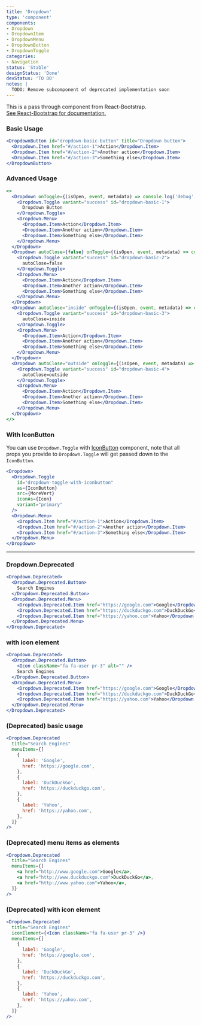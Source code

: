 ```yaml
---
title: 'Dropdown'
type: 'component'
components:
- Dropdown
- DropdownItem
- DropdownMenu
- DropdownButton
- DropdownToggle
categories:
- Navigation
status: 'Stable'
designStatus: 'Done'
devStatus: 'TO DO'
notes: |
  TODO: Remove subcomponent of deprecated implementation soon
---
```


<p className="lead">
  This is a pass through component from React-Bootstrap.<br/>
  <a href="https://react-bootstrap.github.io/components/dropdowns/" target="_blank" rel="noopener noreferrer">
    See React-Bootstrap for documentation.
  </a>
</p>

### Basic Usage
```jsx live
<DropdownButton id="dropdown-basic-button" title="Dropdown button">
  <Dropdown.Item href="#/action-1">Action</Dropdown.Item>
  <Dropdown.Item href="#/action-2">Another action</Dropdown.Item>
  <Dropdown.Item href="#/action-3">Something else</Dropdown.Item>
</DropdownButton>
```

### Advanced Usage

```jsx live
<>
  <Dropdown onToggle={(isOpen, event, metadata) => console.log('debug', 'onToggle', { isOpen, event, metadata })} className="mb-3">
    <Dropdown.Toggle variant="success" id="dropdown-basic-1">
      Dropdown Button
    </Dropdown.Toggle>
    <Dropdown.Menu>
      <Dropdown.Item>Action</Dropdown.Item>
      <Dropdown.Item>Another action</Dropdown.Item>
      <Dropdown.Item>Something else</Dropdown.Item>
    </Dropdown.Menu>
  </Dropdown>
  <Dropdown autoClose={false} onToggle={(isOpen, event, metadata) => console.log('debug', 'onToggle', { isOpen, event, metadata })} className="mb-3">
    <Dropdown.Toggle variant="success" id="dropdown-basic-2">
      autoClose=false
    </Dropdown.Toggle>
    <Dropdown.Menu>
      <Dropdown.Item>Action</Dropdown.Item>
      <Dropdown.Item>Another action</Dropdown.Item>
      <Dropdown.Item>Something else</Dropdown.Item>
    </Dropdown.Menu>
  </Dropdown>
  <Dropdown autoClose="inside" onToggle={(isOpen, event, metadata) => console.log('debug', 'onToggle', { isOpen, event, metadata })} className="mb-3">
    <Dropdown.Toggle variant="success" id="dropdown-basic-3">
      autoClose=inside
    </Dropdown.Toggle>
    <Dropdown.Menu>
      <Dropdown.Item>Action</Dropdown.Item>
      <Dropdown.Item>Another action</Dropdown.Item>
      <Dropdown.Item>Something else</Dropdown.Item>
    </Dropdown.Menu>
  </Dropdown>
  <Dropdown autoClose="outside" onToggle={(isOpen, event, metadata) => console.log('debug', 'onToggle', { isOpen, event, metadata })} className="mb-3">
    <Dropdown.Toggle variant="success" id="dropdown-basic-4">
      autoClose=outside
    </Dropdown.Toggle>
    <Dropdown.Menu>
      <Dropdown.Item>Action</Dropdown.Item>
      <Dropdown.Item>Another action</Dropdown.Item>
      <Dropdown.Item>Something else</Dropdown.Item>
    </Dropdown.Menu>
  </Dropdown>
</>
```

### With IconButton

You can use `Dropdown.Toggle` with [IconButton](/components/iconbutton) component, note that all props you provide to `Dropdown.Toggle` will get passed down to the `IconButton`.

```jsx live
<Dropdown>
  <Dropdown.Toggle
    id="dropdown-toggle-with-iconbutton"
    as={IconButton}
    src={MoreVert}
    iconAs={Icon}
    variant="primary"
  />
  <Dropdown.Menu>
    <Dropdown.Item href="#/action-1">Action</Dropdown.Item>
    <Dropdown.Item href="#/action-2">Another action</Dropdown.Item>
    <Dropdown.Item href="#/action-3">Something else</Dropdown.Item>
  </Dropdown.Menu>
</Dropdown>
```

***

### Dropdown.Deprecated

```jsx live
<Dropdown.Deprecated>
  <Dropdown.Deprecated.Button>
    Search Engines
  </Dropdown.Deprecated.Button>
  <Dropdown.Deprecated.Menu>
    <Dropdown.Deprecated.Item href="https://google.com">Google</Dropdown.Deprecated.Item>
    <Dropdown.Deprecated.Item href="https://duckduckgo.com">DuckDuckGo</Dropdown.Deprecated.Item>
    <Dropdown.Deprecated.Item href="https://yahoo.com">Yahoo</Dropdown.Deprecated.Item>
  </Dropdown.Deprecated.Menu>
</Dropdown.Deprecated>
```

### with icon element

```jsx live
<Dropdown.Deprecated>
  <Dropdown.Deprecated.Button>
    <Icon className="fa fa-user pr-3" alt="" />
    Search Engines
  </Dropdown.Deprecated.Button>
  <Dropdown.Deprecated.Menu>
    <Dropdown.Deprecated.Item href="https://google.com">Google</Dropdown.Deprecated.Item>
    <Dropdown.Deprecated.Item href="https://duckduckgo.com">DuckDuckGo</Dropdown.Deprecated.Item>
    <Dropdown.Deprecated.Item href="https://yahoo.com">Yahoo</Dropdown.Deprecated.Item>
  </Dropdown.Deprecated.Menu>
</Dropdown.Deprecated>
```

### (Deprecated) basic usage

```jsx live
<Dropdown.Deprecated
  title="Search Engines"
  menuItems={[
    {
      label: 'Google',
      href: 'https://google.com',
    },
    {
      label: 'DuckDuckGo',
      href: 'https://duckduckgo.com',
    },
    {
      label: 'Yahoo',
      href: 'https://yahoo.com',
    },
  ]}
/>
```

### (Deprecated) menu items as elements

```jsx live
<Dropdown.Deprecated
  title="Search Engines"
  menuItems={[
    <a href="http://www.google.com">Google</a>,
    <a href="http://www.duckduckgo.com">DuckDuckGo</a>,
    <a href="http://www.yahoo.com">Yahoo</a>,
  ]}
/>
```

### (Deprecated) with icon element

```jsx live
<Dropdown.Deprecated
  title="Search Engines"
  iconElement={<Icon className="fa fa-user pr-3" />}
  menuItems={[
    {
      label: 'Google',
      href: 'https://google.com',
    },
    {
      label: 'DuckDuckGo',
      href: 'https://duckduckgo.com',
    },
    {
      label: 'Yahoo',
      href: 'https://yahoo.com',
    },
  ]}
/>
```

<guide
  dataTestId
  selectors="`dropdown`"
/>
